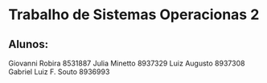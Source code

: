 # Trabalho de Sistemas Operacionas 2

## Alunos:

Giovanni Robira			8531887
Julia Minetto			8937329	
Luiz Augusto			8937308 
Gabriel Luiz F. Souto		8936993
